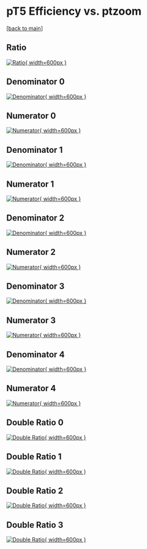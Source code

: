 # pT5 Efficiency vs. ptzoom

[[back to main](./)]



## Ratio

[![Ratio](../mtv/var/pT5_base_13_0_eff_ptzoom.png){ width=600px }](../mtv/var/pT5_base_13_0_eff_ptzoom.pdf)

## Denominator 0

[![Denominator](../mtv/den/pT5_base_13_0_eff_ptzoom_den0.png){ width=600px }](../mtv/den/pT5_base_13_0_eff_ptzoom_den0.pdf)

## Numerator 0

[![Numerator](../mtv/num/pT5_base_13_0_eff_ptzoom_num0.png){ width=600px }](../mtv/num/pT5_base_13_0_eff_ptzoom_num0.pdf)

## Denominator 1

[![Denominator](../mtv/den/pT5_base_13_0_eff_ptzoom_den1.png){ width=600px }](../mtv/den/pT5_base_13_0_eff_ptzoom_den1.pdf)

## Numerator 1

[![Numerator](../mtv/num/pT5_base_13_0_eff_ptzoom_num1.png){ width=600px }](../mtv/num/pT5_base_13_0_eff_ptzoom_num1.pdf)

## Denominator 2

[![Denominator](../mtv/den/pT5_base_13_0_eff_ptzoom_den2.png){ width=600px }](../mtv/den/pT5_base_13_0_eff_ptzoom_den2.pdf)

## Numerator 2

[![Numerator](../mtv/num/pT5_base_13_0_eff_ptzoom_num2.png){ width=600px }](../mtv/num/pT5_base_13_0_eff_ptzoom_num2.pdf)

## Denominator 3

[![Denominator](../mtv/den/pT5_base_13_0_eff_ptzoom_den3.png){ width=600px }](../mtv/den/pT5_base_13_0_eff_ptzoom_den3.pdf)

## Numerator 3

[![Numerator](../mtv/num/pT5_base_13_0_eff_ptzoom_num3.png){ width=600px }](../mtv/num/pT5_base_13_0_eff_ptzoom_num3.pdf)

## Denominator 4

[![Denominator](../mtv/den/pT5_base_13_0_eff_ptzoom_den4.png){ width=600px }](../mtv/den/pT5_base_13_0_eff_ptzoom_den4.pdf)

## Numerator 4

[![Numerator](../mtv/num/pT5_base_13_0_eff_ptzoom_num4.png){ width=600px }](../mtv/num/pT5_base_13_0_eff_ptzoom_num4.pdf)

## Double Ratio 0

[![Double Ratio](../mtv/ratio/pT5_base_13_0_eff_ptzoom_ratio0.png){ width=600px }](../mtv/ratio/pT5_base_13_0_eff_ptzoom_ratio0.pdf)

## Double Ratio 1

[![Double Ratio](../mtv/ratio/pT5_base_13_0_eff_ptzoom_ratio1.png){ width=600px }](../mtv/ratio/pT5_base_13_0_eff_ptzoom_ratio1.pdf)

## Double Ratio 2

[![Double Ratio](../mtv/ratio/pT5_base_13_0_eff_ptzoom_ratio2.png){ width=600px }](../mtv/ratio/pT5_base_13_0_eff_ptzoom_ratio2.pdf)

## Double Ratio 3

[![Double Ratio](../mtv/ratio/pT5_base_13_0_eff_ptzoom_ratio3.png){ width=600px }](../mtv/ratio/pT5_base_13_0_eff_ptzoom_ratio3.pdf)

